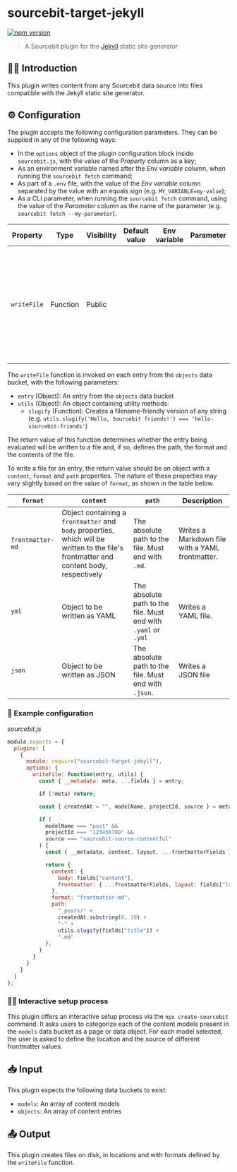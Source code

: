 # sourcebit-target-jekyll

[![npm version](https://badge.fury.io/js/sourcebit-target-jekyll.svg)](https://badge.fury.io/js/sourcebit-target-jekyll)

> A Sourcebit plugin for the [Jekyll](https://jekyllrb.com/) static site generator

## 👩‍🏫 Introduction

This plugin writes content from any Sourcebit data source into files compatible with the Jekyll static site generator.

## ⚙️ Configuration

The plugin accepts the following configuration parameters. They can be supplied in any of the following ways:

- In the `options` object of the plugin configuration block inside `sourcebit.js`, with the value of the _Property_ column as a key;
- As an environment variable named after the _Env variable_ column, when running the `sourcebit fetch` command;
- As part of a `.env` file, with the value of the _Env variable_ column separated by the value with an equals sign (e.g. `MY_VARIABLE=my-value`);
- As a CLI parameter, when running the `sourcebit fetch` command, using the value of the _Parameter_ column as the name of the parameter (e.g. `sourcebit fetch --my-parameter`).

| Property    | Type     | Visibility | Default value | Env variable | Parameter | Description                                                                                                                    |
| ----------- | -------- | ---------- | ------------- | ------------ | --------- | ------------------------------------------------------------------------------------------------------------------------------ |
| `writeFile` | Function | Public     |               |              |           | A function that computes the files to be created, as well as their location, format and contents (see below for more details). |

The `writeFile` function is invoked on each entry from the `objects` data bucket, with the following parameters:

- `entry` (Object): An entry from the `objects` data bucket
- `utils` (Object): An object containing utility methods:
  - `slugify` (Function): Creates a filename-friendly version of any string (e.g. `utils.slugify('Hello, Sourcebit friends!') === 'hello-sourcebit-friends'`)

The return value of this function determines whether the entry being evaluated will be written to a file and, if so, defines the path, the format and the contents of the file.

To write a file for an entry, the return value should be an object with a `content`, `format` and `path` properties. The nature of these properties may vary slightly based on the value of `format`, as shown in the table below.

| `format`         | `content`                                                                                                                               | `path`                                                         | Description                                     |
| ---------------- | --------------------------------------------------------------------------------------------------------------------------------------- | -------------------------------------------------------------- | ----------------------------------------------- |
| `frontmatter-md` | Object containing a `frontmatter` and `body` properties, which will be written to the file's frontmatter and content body, respectively | The absolute path to the file. Must end with `.md`.            | Writes a Markdown file with a YAML frontmatter. |
| `yml`            | Object to be written as YAML                                                                                                            | The absolute path to the file. Must end with `.yaml` or `.yml` | Writes a YAML file.                             |
| `json`           | Object to be written as JSON                                                                                                            | The absolute path to the file. Must end with `.json`.          | Writes a JSON file                              |

### 👀 Example configuration

_sourcebit.js_

```js
module.exports = {
  plugins: [
    {
      module: require("sourcebit-target-jekyll"),
      options: {
        writeFile: function(entry, utils) {
          const { __metadata: meta, ...fields } = entry;

          if (!meta) return;

          const { createdAt = "", modelName, projectId, source } = meta;

          if (
            modelName === "post" &&
            projectId === "123456789" &&
            source === "sourcebit-source-contentful"
          ) {
            const { __metadata, content, layout, ...frontmatterFields } = entry;

            return {
              content: {
                body: fields["content"],
                frontmatter: { ...frontmatterFields, layout: fields["layout"] }
              },
              format: "frontmatter-md",
              path:
                "_posts/" +
                createdAt.substring(0, 10) +
                "-" +
                utils.slugify(fields["title"]) +
                ".md"
            };
          }
        }
      }
    }
  ]
};
```

### 🧞‍♂️ Interactive setup process

This plugin offers an interactive setup process via the `npx create-sourcebit` command. It asks users to categorize each of the content models present in the `models` data bucket as a page or data object. For each model selected, the user is asked to define the location and the source of different frontmatter values.

## 📥 Input

This plugin expects the following data buckets to exist:

- `models`: An array of content models
- `objects`: An array of content entries

## 📤 Output

This plugin creates files on disk, in locations and with formats defined by the `writeFile` function.
